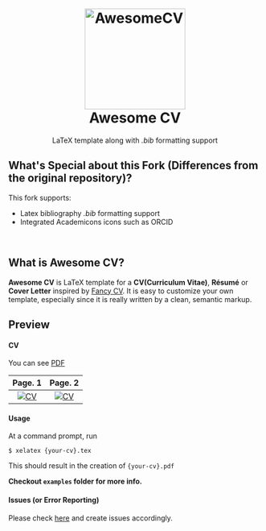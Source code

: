 <h1 align="center">
  <a href="https://github.com/posquit0/Awesome-CV" title="AwesomeCV Documentation">
    <img alt="AwesomeCV" src="https://github.com/posquit0/Awesome-CV/raw/master/icon.png" width="200px" height="200px" />
  </a>
  <br />
  Awesome CV
</h1>

<p align="center">
  LaTeX template along with <em>.bib</em> formatting support
</p>

## What's Special about this Fork (Differences from the original repository)?

This fork supports:
* Latex bibliography <em>.bib</em> formatting support
* Integrated Academicons icons such as ORCID


<br />

## What is Awesome CV?

**Awesome CV** is LaTeX template for a **CV(Curriculum Vitae)**, **Résumé** or **Cover Letter** inspired by [Fancy CV](https://www.sharelatex.com/templates/cv-or-resume/fancy-cv). It is easy to customize your own template, especially since it is really written by a clean, semantic markup.

## Preview

#### CV

You can see [PDF](https://raw.githubusercontent.com/ravijo/Awesome-CV/master/examples/cv/cv.pdf)

| Page. 1 | Page. 2 |
|:---:|:---:|
| [![CV](https://raw.githubusercontent.com/ravijo/Awesome-CV/master/examples/cv/cv-0.png)](https://raw.githubusercontent.com/ravijo/Awesome-CV/master/examples/cv/cv.pdf)  | [![CV](https://raw.githubusercontent.com/ravijo/Awesome-CV/master/examples/cv/cv-1.png)](https://raw.githubusercontent.com/ravijo/Awesome-CV/master/examples/cv/cv.pdf) |


#### Usage

At a command prompt, run
```
$ xelatex {your-cv}.tex
```
This should result in the creation of ``{your-cv}.pdf``

**Checkout `examples` folder for more info.**

#### Issues (or Error Reporting)
Please check [here](https://github.com/ravijo/Awesome-CV/issues) and create issues accordingly.

